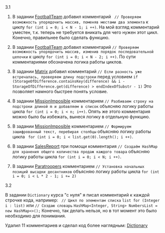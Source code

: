 3.1

1. В задании [FootballTeam](https://github.com/deionnle/Survivor/blob/main/FootballTeam.java#L9) добавил комментарий `
// Проверяем возможность упорядочить массив, поменяв местами два элемента`
к циклу `for (int i = 0; i < N - 1; i ++)`. На мой взгляд комментарий уместен, т.к. теперь не требуется вникать
для чего нужен этот цикл. Конечно, правильнее было сделать функцию.

2. В задании [FootballTeam](https://github.com/deionnle/Survivor/blob/main/FootballTeam.java#L20) добавил комментарий
`// Проверяем возможность упорядочить массив, изменив порядок последовательной цепочки`
к циклу `for (int i = 0; i < N - 2; i ++)`. По сути комментариями обозначена логика работы циклов.

3. В задании [Matrix](https://github.com/deionnle/Survivor/blob/main/Matrix.java#L17) добавил комментарий
`// Если разность уже встречалась, проверяем длину подстроки`
перед условием ` if (StorageOfDifference.containsKey(difference) && i - StorageOfDifference.get(difference) > endIndexOfSubstr - 1) `
Это позволяет намного быстрее понять условие.

4. В задании [MissionImposible](https://github.com/deionnle/Survivor/blob/main/MissionImpossible.java#L25)
комментарием `// Разбиваем строку на подстроки длиной m и добавляем в список`
объясняю логику работы цикла `for (int i = 0; i < n; i++)`. Опять же этого комментария можно было бы избежать, вынеся
логику в отдельную функцию.

5. В задании [MissionImposible](https://github.com/deionnle/Survivor/blob/main/MissionImpossible.java#L35)
комментарием `// Формируем зашифрованный текст, перебирая столбцы`
объясняю логику работы цикла ` for (int i = 0; i < list.get(0).length(); i ++)`.

6. В задании [SalesReport](https://github.com/deionnle/Survivor/blob/main/SalesReport.java#L8)
при помощи комментария 
`// Создаём HashMap для хранения общего количества продаж каждого товара`
объясняю логику работы цикла `for (int i = 0; i < N; i ++)`.

7. В задании [Paratroopers](https://github.com/deionnle/Survivor/blob/main/Paratroopers.java#L5)
комментарием `// Установка начальных позиций высадки десантников`
объясняю логику работы цикла `for (int i = 0; i < L * 2 - 1; i += 2)` 

3.2

В задании `Dictionary` курса "с нуля" я писал комментарий к каждой строчке кода, например:
` // Цикл по элементам списка` `list for (Integer i : list)` или
`// Создаю словарь` `HashMap<Integer, String> NumbersList = new HashMap<>();`
Конечно, так делать нельзя, но в тот момент это было необходимо для понимания.

Удалил 11 комментариев и сделал код более наглядным: [Dictionary](https://github.com/deionnle/Test/blob/main/Dictionary.java)




